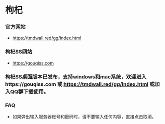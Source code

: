 # 枸杞

### 官方网站
- https://tmdwall.red/gg/index.html

### 枸杞SS网站
- https://gouqiss.com

### 枸杞SS桌面版本已发布，支持windows和mac系统，欢迎进入https://gouqiss.com 或 https://tmdwall.red/gg/index.html 或加入QQ群下载使用。

### FAQ

- 如果弹出输入服务器账号和密码时，请不要输入任何内容，直接点击取消。
